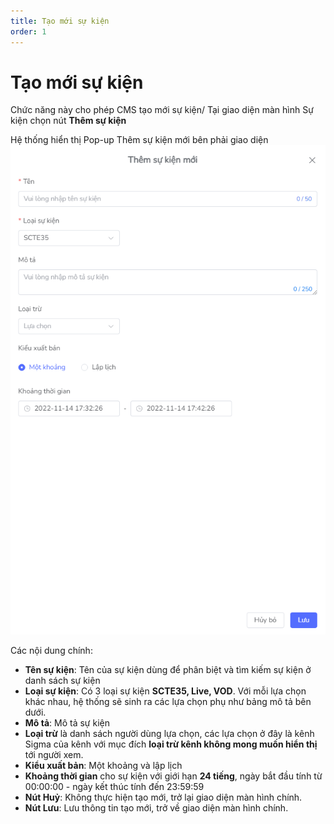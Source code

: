 ```yaml
---
title: Tạo mới sự kiện 
order: 1
---
```

# Tạo mới sự kiện
Chức năng này cho phép CMS tạo mới sự kiện/
Tại giao diện màn hình Sự kiện chọn nút **Thêm sự kiện**

<!-- ![](../../images/Add_event.png) -->

Hệ thống hiển thị Pop-up Thêm sự kiện mới bên phải giao diện
![](../../images/Popup_add_event.png)

Các nội dung chính:

* **Tên sự kiện**: Tên của sự kiện dùng để phân biệt và tìm kiếm sự kiện ở danh sách sự kiện
* **Loại sự kiện**: Có 3 loại sự kiện **SCTE35, Live, VOD**. Với mỗi lựa chọn khác nhau, hệ thống sẽ sinh ra các lựa chọn phụ như bảng mô tả bên dưới.
* **Mô tả**: Mô tả sự kiện
* **Loại trừ** là danh sách người dùng lựa chọn, các lựa chọn ở đây là kênh Sigma của kênh với mục đích **loại trừ kênh không mong muốn hiển thị** tới người xem.
* **Kiểu xuất bản**: Một khoảng và lập lịch 
* **Khoảng thời gian** cho sự kiện với giới hạn **24 tiếng**, ngày bắt đầu tính từ 00:00:00 - ngày kết thúc tính đến 23:59:59
* **Nút Huỷ**: Không thực hiện tạo mới, trở lại giao diện màn hình chính.
* **Nút Lưu**: Lưu thông tin tạo mới, trở về giao diện màn hình chính.

 
